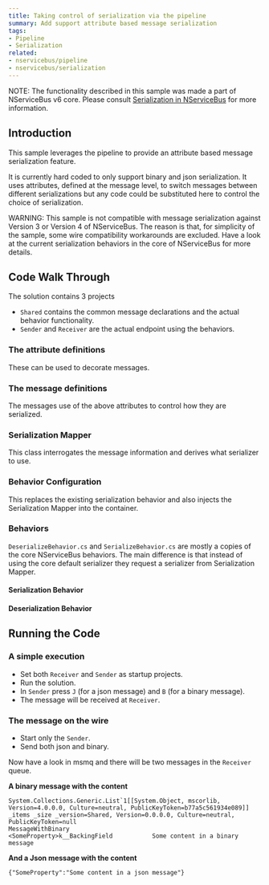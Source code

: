 ```yaml
---
title: Taking control of serialization via the pipeline
summary: Add support attribute based message serialization
tags:
- Pipeline
- Serialization
related:
- nservicebus/pipeline
- nservicebus/serialization
---
```


NOTE: The functionality described in this sample was made a part of NServiceBus v6 core. Please consult [Serialization in NServiceBus](/nservicebus/serialization/) for more information.

## Introduction

This sample leverages the pipeline to provide an attribute based message serialization feature.

It is currently hard coded to only support binary and json serialization. It uses attributes, defined at the message level, to switch messages between different serializations but any code could be substituted here to control the choice of serialization.

WARNING: This sample is not compatible with message serialization against Version 3 or Version 4 of NServiceBus. The reason is that, for simplicity of the sample, some wire compatibility workarounds are excluded. Have a look at the current serialization behaviors in the core of NServiceBus for more details.


## Code Walk Through

The solution contains 3 projects

 * `Shared` contains the common message declarations and the actual behavior functionality.
 * `Sender` and `Receiver` are the actual endpoint using the behaviors.


### The attribute definitions

These can be used to decorate messages.

<!-- import attributes -->


### The message definitions

The messages use of the above attributes to control how they are serialized.

<!-- import message-definitions -->


### Serialization Mapper

This class interrogates the message information and derives what serializer to use.

<!-- import serialization-mapper -->


### Behavior Configuration

This replaces the existing serialization behavior and also injects the Serialization Mapper into the container.

<!-- import behavior-configuration -->


### Behaviors

`DeserializeBehavior.cs` and `SerializeBehavior.cs` are mostly a copies of the core NServiceBus behaviors. The main difference is that instead of using the core default serializer they request a serializer from Serialization Mapper.


#### Serialization Behavior

<!-- import serialize-behavior -->


#### Deserialization Behavior

<!-- import deserialize-behavor -->


## Running the Code


### A simple execution

 * Set both `Receiver` and `Sender` as startup projects.
 * Run the solution.
 * In `Sender` press `J` (for a json message) and `B` (for a binary message).
 * The message will be received at `Receiver`.


### The message on the wire

 * Start only the `Sender`.
 * Send both json and binary.

Now have a look in msmq and there will be two messages in the
`Receiver` queue.

**A binary message with the content**

```
System.Collections.Generic.List`1[[System.Object, mscorlib, Version=4.0.0.0, Culture=neutral, PublicKeyToken=b77a5c561934e089]]
_items _size _version=Shared, Version=0.0.0.0, Culture=neutral, PublicKeyToken=null
MessageWithBinary
<SomeProperty>k__BackingField           Some content in a binary message
```

**And a Json message with the content**

```
{"SomeProperty":"Some content in a json message"}
```
